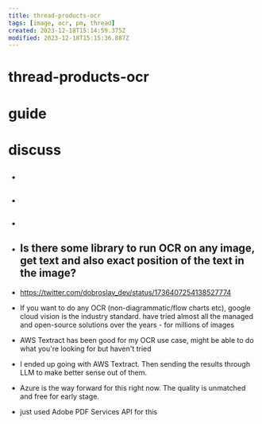 ```yaml
---
title: thread-products-ocr
tags: [image, ocr, pm, thread]
created: 2023-12-18T15:14:59.375Z
modified: 2023-12-18T15:15:36.887Z
---
```


# thread-products-ocr

# guide

# discuss
- ## 

- ## 

- ## 

- ## Is there some library to run OCR on any image, get text and also exact position of the text in the image?
- https://twitter.com/dobroslav_dev/status/1736407254138527774
- If you want to do any OCR (non-diagrammatic/flow charts etc), google cloud vision is the industry standard. have tried almost all the managed and open-source solutions over the years - for millions of images

- AWS Textract has been good for my OCR use case, might be able to do what you're looking for but haven't tried
- I ended up going with AWS Textract. Then sending the results through LLM to make better sense out of them. 

- Azure is the way forward for this right now. The quality is unmatched and free for early stage.

- just used Adobe PDF Services API for this
